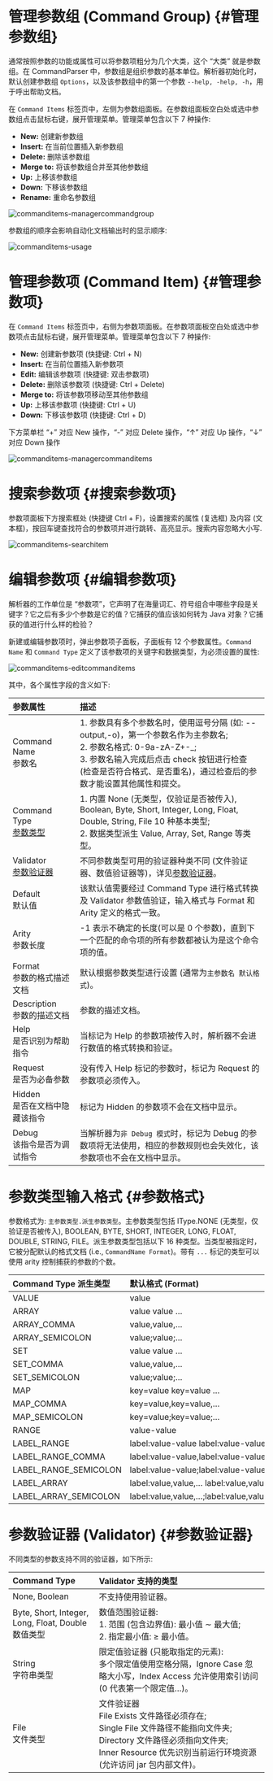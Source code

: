 # 管理参数组 (Command Group) {#管理参数组}

通常按照参数的功能或属性可以将参数项粗分为几个大类，这个 “大类” 就是参数组。在 CommandParser 中，参数组是组织参数的基本单位。解析器初始化时，默认创建参数组 `Options`，以及该参数组中的第一个参数 `--help, -help, -h`，用于呼出帮助文档。

在 `Command Items` 标签页中，左侧为参数组面板。在参数组面板空白处或选中参数组点击鼠标右键，展开管理菜单。管理菜单包含以下 7 种操作:

- **New:** 创建新参数组
- **Insert:** 在当前位置插入新参数组
- **Delete:** 删除该参数组
- **Merge to:** 将该参数组合并至其他参数组
- **Up:** 上移该参数组
- **Down:** 下移该参数组
- **Rename:** 重命名参数组

![commanditems-managercommandgroup](../../../image/commanditems-managercommandgroup.png)

参数组的顺序会影响自动化文档输出时的显示顺序:

![commanditems-usage](../../../image/commanditems-usage.png)

# 管理参数项 (Command Item) {#管理参数项}

在 `Command Items` 标签页中，右侧为参数项面板。在参数项面板空白处或选中参数项点击鼠标右键，展开管理菜单。管理菜单包含以下 7 种操作:

- **New:** 创建新参数项 (快捷键: Ctrl + N)
- **Insert:** 在当前位置插入新参数项
- **Edit:** 编辑该参数项 (快捷键: 双击参数项)
- **Delete:** 删除该参数项 (快捷键: Ctrl + Delete)
- **Merge to:** 将该参数项移动至其他参数组
- **Up:** 上移该参数项 (快捷键: Ctrl + U)
- **Down:** 下移该参数项 (快捷键: Ctrl + D)

下方菜单栏 “+” 对应 New 操作，“-” 对应 Delete 操作，“↑” 对应 Up 操作，“↓” 对应 Down 操作

![commanditems-managercommanditems](../../../image/commanditems-managercommanditems.png)

# 搜索参数项 {#搜索参数项}

参数项面板下方搜索框处 (快捷键 Ctrl + F)，设置搜索的属性 (复选框) 及内容 (文本框)，按回车键查找符合的参数项并进行跳转、高亮显示。搜索内容忽略大小写.

![commanditems-searchitem](../../../image/commanditems-searchitem.png)

# 编辑参数项 {#编辑参数项}

解析器的工作单位是 “参数项”，它声明了在海量词汇、符号组合中哪些字段是关键字？它之后有多少个参数是它的值？它捕获的值应该如何转为 Java 对象？它捕获的值进行什么样的检验？

新建或编辑参数项时，弹出参数项子面板，子面板有 12 个参数属性。`Command Name` 和 `Command Type` 定义了该参数项的关键字和数据类型，为必须设置的属性:

![commanditems-editcommanditems](../../../image/commanditems-editcommanditems.png)

其中，各个属性字段的含义如下:

| 参数属性                             | 描述                                                     |
| :--------------------------------------- | :----------------------------------------------------------- |
| Command Name<br />参数名                 | 1. 参数具有多个参数名时，使用逗号分隔 (如: --output,-o)，第一个参数名作为主参数名;<br />2. 参数名格式: 0-9a-zA-Z+-_;<br />3. 参数名输入完成后点击 check 按钮进行检查 (检查是否符合格式、是否重名)，通过检查后的参数才能设置其他属性和提交。 |
| Command Type<br />[参数类型](#参数格式)  | 1. 内置 None (无类型，仅验证是否被传入), Boolean, Byte, Short, Integer, Long, Float, Double, String, File 10 种基本类型;<br />2. 数据类型派生 Value, Array, Set, Range 等类型。 |
| Validator<br />[参数验证器](#参数验证器) | 不同参数类型可用的验证器种类不同 (文件验证器、数值验证器等)，详见[参数验证器](#参数验证器)。 |
| Default<br />默认值                      | 该默认值需要经过 Command Type 进行格式转换及 Validator 参数值验证，输入格式与 Format 和 Arity 定义的格式一致。 |
| Arity<br />参数长度            | -1 表示不确定的长度(可以是 0 个参数)，直到下一个匹配的命令项的所有参数都被认为是这个命令项的值。 |
| Format<br />参数的格式描述文档 | 默认根据参数类型进行设置 (通常为`主参数名 默认格式`)。       |
| Description<br />参数的描述文档          | 参数的描述文档。                                              |
| Help<br />是否识别为帮助指令             | 当标记为 Help 的参数项被传入时，解析器不会进行数值的格式转换和验证。 |
| Request<br />是否为必备参数              | 没有传入 Help 标记的参数时，标记为 Request 的参数项必须传入。 |
| Hidden<br />是否在文档中隐藏该指令       | 标记为 Hidden 的参数项不会在文档中显示。                      |
| Debug<br />该指令是否为调试指令          | 当解析器为`非 Debug 模式`时，标记为 Debug 的参数项将无法使用，相应的参数规则也会失效化，该参数项也不会在文档中显示。 |

# 参数类型输入格式 {#参数格式}

参数格式为: `主参数类型.派生参数类型`。主参数类型包括 IType.NONE (无类型，仅验证是否被传入), BOOLEAN, BYTE, SHORT, INTEGER, LONG, FLOAT, DOUBLE, STRING, FILE。派生参数类型包括以下 16 种类型。当类型被指定时，它被分配默认的格式文档 (i.e., `CommandName Format`)。带有 `...` 标记的类型可以使用 arity 控制捕获的参数的个数。

| Command Type 派生类型 | 默认格式 (Format)                   |
| :-------------------- | :---------------------------------------- |
| VALUE                 | value                                     |
| ARRAY                 | value value …                             |
| ARRAY_COMMA           | value,value,…                             |
| ARRAY_SEMICOLON       | value;value;…                             |
| SET                   | value value …                             |
| SET_COMMA             | value,value,…                             |
| SET_SEMICOLON         | value;value;…                             |
| MAP                   | key=value key=value …                     |
| MAP_COMMA             | key=value,key=value,…                     |
| MAP_SEMICOLON         | key=value;key=value;…                     |
| RANGE                 | value-value                               |
| LABEL_RANGE           | label:value-value label:value-value …     |
| LABEL_RANGE_COMMA     | label:value-value,label:value-value,…     |
| LABEL_RANGE_SEMICOLON | label:value-value;label:value-value;…     |
| LABEL_ARRAY           | label:value,value,… label:value,value,…   |
| LABEL_ARRAY_SEMICOLON | label:value,value,…;label:value,value,…;… |

# 参数验证器 (Validator) {#参数验证器}

不同类型的参数支持不同的验证器，如下所示:

| Command Type                                            | Validator 支持的类型                                         |
| :------------------------------------------------------ | :----------------------------------------------------------- |
| None, Boolean                                           | 不支持使用验证器。                                           |
| Byte, Short, Integer, Long, Float, Double<br />数值类型 | 数值范围验证器:<br />1. 范围 (包含边界值): 最小值 ∼ 最大值;<br />2. 指定最小值: ≥ 最小值。 |
| String<br />字符串类型                                  | 限定值验证器 (只能取指定的元素):<br />多个限定值使用空格分隔，Ignore Case 忽略大小写，Index Access 允许使用索引访问 (0 代表第一个限定值…)。 |
| File<br />文件类型                                      | 文件验证器<br />File Exists 文件路径必须存在;<br />Single File 文件路径不能指向文件夹;<br />Directory 文件路径必须指向文件夹;<br />Inner Resource 优先识别当前运行环境资源 (允许访问 jar 包内部文件)。 |

